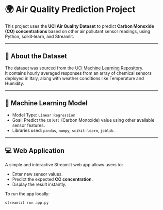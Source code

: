 # 🌍 Air Quality Prediction Project

This project uses the **UCI Air Quality Dataset** to predict **Carbon Monoxide (CO) concentrations** based on other air pollutant sensor readings, using Python, scikit-learn, and Streamlit.

---

## 📌 About the Dataset

The dataset was sourced from the [UCI Machine Learning Repository](https://archive.ics.uci.edu/dataset/360/air+quality).  
It contains hourly averaged responses from an array of chemical sensors deployed in Italy, along with weather conditions like Temperature and Humidity.

---

## 🧠 Machine Learning Model

- Model Type: `Linear Regression`
- Goal: Predict the `CO(GT)` (Carbon Monoxide) value using other available sensor features.
- Libraries used: `pandas`, `numpy`, `scikit-learn`, `joblib`.

---

## 💻 Web Application

A simple and interactive Streamlit web app allows users to:
- Enter new sensor values.
- Predict the expected **CO concentration**.
- Display the result instantly.

To run the app locally:

```bash
streamlit run app.py
